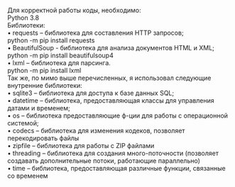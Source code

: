Для корректной работы коды, необходимо:  
  Python 3.8   
  Библиотеки:  
    •	requests – библиотека для составления HTTP запросов;  
    python -m pip install requests  
    •	BeautifulSoup - библиотека для анализа документов HTML и XML;  
      python -m pip install beautifulsoup4  
    •	lxml – библиотека для парсинга.  
      python -m pip install lxml  
Так же, по мимо выше перечисленных, я использовал следующие внутренние библиотеки:  
  •	sqlite3 – библиотека для доступа к базе данных SQL;  
  •	datetime – библиотека, предоставляющая классы для управления датами и временем;  
  •	os – библиотека предоставляющие ф-ции для работы с операционной системой;  
  •	codecs – библиотека для изменения кодеков, позволяет перекодировать файлы  
  •	zipfile – библиотека для работы с ZIP файлами  
  •	threading – библиотека для создания много-поточности (позволяет создавать дополнительные потоки, работающие параллельно)  
  •	time – библиотека, предоставляющая различные функции, связанные со временем  
